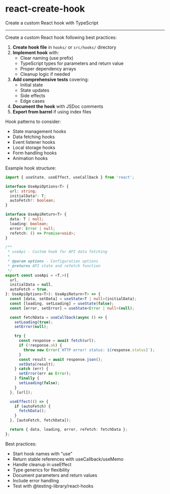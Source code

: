 # react-create-hook

Create a custom React hook with TypeScript

---

Create a custom React hook following best practices:

1. **Create hook file** in `hooks/` or `src/hooks/` directory
2. **Implement hook** with:
   - Clear naming (use prefix)
   - TypeScript types for parameters and return value
   - Proper dependency arrays
   - Cleanup logic if needed
3. **Add comprehensive tests** covering:
   - Initial state
   - State updates
   - Side effects
   - Edge cases
4. **Document the hook** with JSDoc comments
5. **Export from barrel** if using index files

Hook patterns to consider:
- State management hooks
- Data fetching hooks
- Event listener hooks
- Local storage hooks
- Form handling hooks
- Animation hooks

Example hook structure:
```typescript
import { useState, useEffect, useCallback } from 'react';

interface UseApiOptions<T> {
  url: string;
  initialData?: T;
  autoFetch?: boolean;
}

interface UseApiReturn<T> {
  data: T | null;
  loading: boolean;
  error: Error | null;
  refetch: () => Promise<void>;
}

/**
 * useApi - Custom hook for API data fetching
 *
 * @param options - Configuration options
 * @returns API state and refetch function
 */
export const useApi = <T,>({
  url,
  initialData = null,
  autoFetch = true,
}: UseApiOptions<T>): UseApiReturn<T> => {
  const [data, setData] = useState<T | null>(initialData);
  const [loading, setLoading] = useState(false);
  const [error, setError] = useState<Error | null>(null);

  const fetchData = useCallback(async () => {
    setLoading(true);
    setError(null);

    try {
      const response = await fetch(url);
      if (!response.ok) {
        throw new Error(`HTTP error! status: ${response.status}`);
      }
      const result = await response.json();
      setData(result);
    } catch (err) {
      setError(err as Error);
    } finally {
      setLoading(false);
    }
  }, [url]);

  useEffect(() => {
    if (autoFetch) {
      fetchData();
    }
  }, [autoFetch, fetchData]);

  return { data, loading, error, refetch: fetchData };
};
```

Best practices:
- Start hook names with "use"
- Return stable references with useCallback/useMemo
- Handle cleanup in useEffect
- Type generics for flexibility
- Document parameters and return values
- Include error handling
- Test with @testing-library/react-hooks
